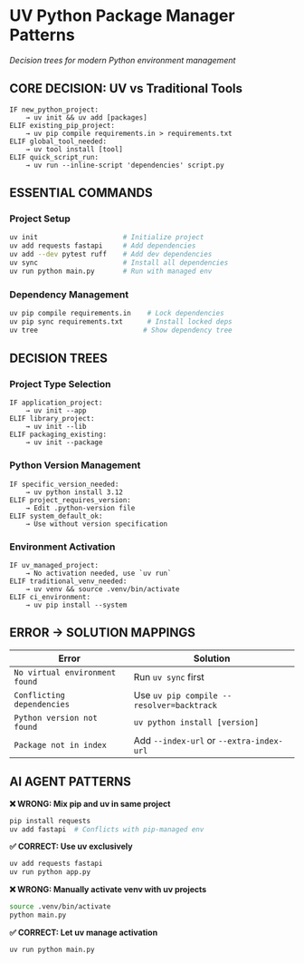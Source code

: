 # UV Python Package Manager Patterns

*Decision trees for modern Python environment management*

## CORE DECISION: UV vs Traditional Tools

```
IF new_python_project:
    → uv init && uv add [packages]
ELIF existing_pip_project:
    → uv pip compile requirements.in > requirements.txt
ELIF global_tool_needed:
    → uv tool install [tool]
ELIF quick_script_run:
    → uv run --inline-script 'dependencies' script.py
```

## ESSENTIAL COMMANDS

### Project Setup
```bash
uv init                     # Initialize project
uv add requests fastapi     # Add dependencies
uv add --dev pytest ruff    # Add dev dependencies
uv sync                     # Install all dependencies
uv run python main.py       # Run with managed env
```

### Dependency Management
```bash
uv pip compile requirements.in    # Lock dependencies
uv pip sync requirements.txt      # Install locked deps
uv tree                          # Show dependency tree
```

## DECISION TREES

### Project Type Selection
```
IF application_project:
    → uv init --app
ELIF library_project:
    → uv init --lib
ELIF packaging_existing:
    → uv init --package
```

### Python Version Management
```
IF specific_version_needed:
    → uv python install 3.12
ELIF project_requires_version:
    → Edit .python-version file
ELIF system_default_ok:
    → Use without version specification
```

### Environment Activation
```
IF uv_managed_project:
    → No activation needed, use `uv run`
ELIF traditional_venv_needed:
    → uv venv && source .venv/bin/activate
ELIF ci_environment:
    → uv pip install --system
```

## ERROR → SOLUTION MAPPINGS

| Error | Solution |
|-------|----------|
| `No virtual environment found` | Run `uv sync` first |
| `Conflicting dependencies` | Use `uv pip compile --resolver=backtrack` |
| `Python version not found` | `uv python install [version]` |
| `Package not in index` | Add `--index-url` or `--extra-index-url` |

## AI AGENT PATTERNS

**❌ WRONG: Mix pip and uv in same project**
```bash
pip install requests
uv add fastapi  # Conflicts with pip-managed env
```

**✅ CORRECT: Use uv exclusively**
```bash
uv add requests fastapi
uv run python app.py
```

**❌ WRONG: Manually activate venv with uv projects**
```bash
source .venv/bin/activate
python main.py
```

**✅ CORRECT: Let uv manage activation**
```bash
uv run python main.py
```